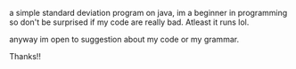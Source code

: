 a simple standard deviation program on java, im a beginner in programming so don't be surprised if my code are really bad. Atleast it runs lol.

anyway im open to suggestion about my code or my grammar.

Thanks!!
